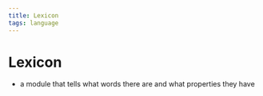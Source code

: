 ```yaml
---
title: Lexicon
tags: language
---
```


# Lexicon
- a module that tells what words there are and what properties they have 


























































































